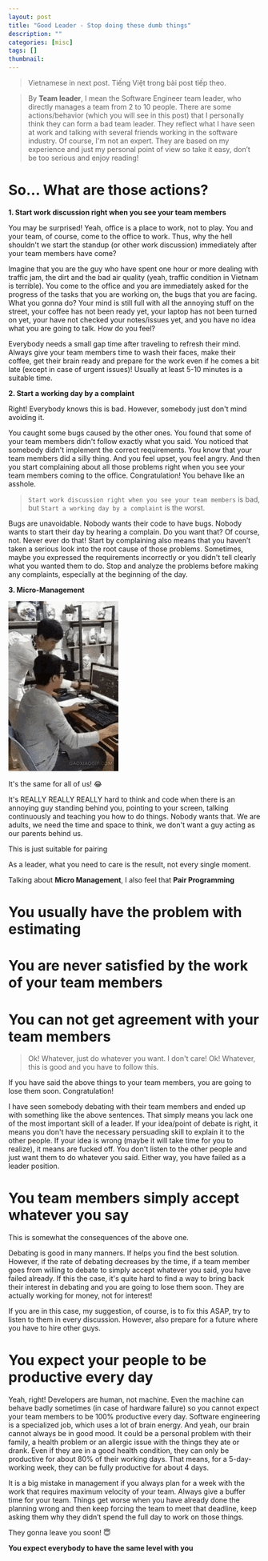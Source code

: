 ```yaml
---
layout: post
title: "Good Leader - Stop doing these dumb things"
description: ""
categories: [misc]
tags: []
thumbnail:
---
```


> Vietnamese in next post.
> Tiếng Việt trong bài post tiếp theo.

> By **Team leader**, I mean the Software Engineer team leader, who directly manages a team from 2 to 10 people.
> There are some actions/behavior (which you will see in this post) that I personally think they can form a bad team leader.
> They reflect what I have seen at work
> and talking with several friends working in the software industry. Of course, I'm not an expert.
> They are based on my experience and just my personal point of view 
> so take it easy, don’t be too serious and enjoy reading!

# So... What are those actions?

**1. Start work discussion right when you see your team members**

You may be surprised!
Yeah, office is a place to work, not to play.
You and your team, of course, come to the office to work.
Thus, why the hell shouldn't we start the standup (or other work discussion) immediately after your team members have come?

Imagine that you are the guy who have spent one hour or more dealing with traffic jam, the dirt and the bad air quality
(yeah, traffic condition in Vietnam is terrible).
You come to the office and you are immediately asked for the progress of the tasks that you are working on, the bugs that you are facing.
What you gonna do?
Your mind is still full with all the annoying stuff on the street,
your coffee has not been ready yet, your laptop has not been turned on yet,
your have not checked your notes/issues yet, and you have no idea what you are going to talk. How do you feel?

Everybody needs a small gap time after traveling to refresh their mind.
Always give your team members time to wash their faces, make their coffee, get their brain ready and prepare for the work
even if he comes a bit late (except in case of urgent issues)! Usually at least 5-10 minutes is a suitable time.

**2. Start a working day by a complaint**

Right! Everybody knows this is bad. However, somebody just don't mind avoiding it.

You caught some bugs caused by the other ones.
You found that some of your team members didn't follow exactly what you said.
You noticed that somebody didn't implement the correct requirements.
You know that your team members did a silly thing.
And you feel upset, you feel angry.
And then you start complaining about all those problems right when you see your team members coming to the office.
Congratulation! You behave like an asshole.

> `Start work discussion right when you see your team members` is bad, but `Start a working day by a complaint` is the worst.

Bugs are unavoidable. Nobody wants their code to have bugs.
Nobody wants to start their day by hearing a complain.
Do you want that? Of course, not.
Never ever do that!
Start by complaining also means that you haven’t taken a serious look into the root cause of those problems.
Sometimes, maybe you expressed the requirements incorrectly or you didn't tell clearly what you wanted them to do.
Stop and analyze the problems before making any complaints, especially at the beginning of the day.

**3. Micro-Management**

![Client](/files/2019-03-08-leader-stop-these-dumb-things/client.gif)

It's the same for all of us! 😂

It's REALLY REALLY REALLY hard to think and code when there is an annoying guy standing behind you,
pointing to your screen, talking continuously and teaching you how to do things. Nobody wants that.
We are adults, we need the time and space to think, we don't want a guy acting as our parents behind
us.

This is just suitable for pairing 

As a leader, what you need to care is the result, not every single moment.

Talking about **Micro Management**, I also feel that **Pair Programming**

# You usually have the problem with estimating

# You are never satisfied by the work of your team members

# You can not get agreement with your team members

> Ok! Whatever, just do whatever you want. I don't care!
> Ok! Whatever, this is good and you have to follow this.

If you have said the above things to your team members, you are going to lose them soon. Congratulation!

I have seen somebody debating with their team members and ended up with something like the above sentences. That simply means you lack one of the most important skill of a leader. If your idea/point of debate is right, it means you don't have the necessary persuading skill to explain it to the other people. If your idea is wrong (maybe it will take time for you to realize), it means are fucked off. You don't listen to the other people and just want them to do whatever you said. Either way, you have failed as a leader position.

# You team members simply accept whatever you say

This is somewhat the consequences of the above one.

Debating is good in many manners. If helps you find the best solution. However, if the rate of debating decreases by the time, if a team member goes from willing to debate to simply accept whatever you said, you have failed already. If this the case, it's quite hard to find a way to bring back their interest in debating and you are going to lose them soon. They are actually working for money, not for interest!

If you are in this case, my suggestion, of course, is to fix this ASAP, try to listen to them in every discussion. However, also prepare for a future where you have to hire other guys.

# You expect your people to be productive every day

Yeah, right! Developers are human, not machine. Even the machine can behave badly sometimes (in case of hardware failure) so you cannot expect your team members to be 100% productive every day. Software engineering is a specialized job, which uses a lot of brain energy. And yeah, our brain cannot always be in good mood. It could be a personal problem with their family, a health problem or an allergic issue with the things they ate or drank. Even if they are in a good health condition, they can only be productive for about 80% of their working days. That means, for a 5-day-working week, they can be fully productive for about 4 days.

It is a big mistake in management if you always plan for a week with the work that requires maximum velocity of your team. Always give a buffer time for your team. Things get worse when you have already done the planning wrong and then keep forcing the team to meet that deadline, keep asking them why they didn’t spend the full day to work on those things.

They gonna leave you soon! 😇

**You expect everybody to have the same level with you**
